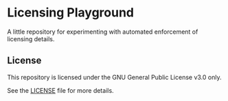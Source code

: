 # Licensing Playground

A little repository for experimenting with automated enforcement of licensing details.

## License

This repository is licensed under the GNU General Public License v3.0 only.

See the [LICENSE](LICENSE) file for more details.
